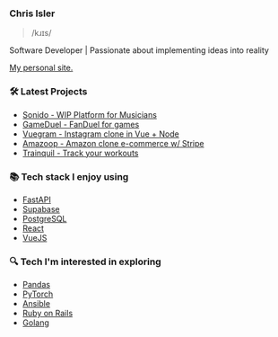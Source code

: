 ### Chris Isler
> /kɹɪs/
<p>Software Developer | Passionate about implementing ideas into reality</p>

[My personal site.](https://chrisisler.vercel.app)

### 🛠 Latest Projects
- [Sonido - WIP Platform for Musicians](https://gitlab.com/4444cisler4444/sonido)
- [GameDuel - FanDuel for games](https://gitlab.com/4444cisler4444/gameduel)
- [Vuegram - Instagram clone in Vue + Node](https://gitlab.com/4444cisler4444/vuegram)
- [Amazoop - Amazon clone e-commerce w/ Stripe](https://gitlab.com/4444cisler4444/amazoop)
- [Trainquil - Track your workouts](https://github.com/chrisisler/trainquil)

### 📚 Tech stack I enjoy using 
- [FastAPI](https://fastapi.tiangolo.com/)
- [Supabase](https://supabase.com)
- [PostgreSQL](https://www.postgresql.org/)
- [React](https://reactjs.org/)
- [VueJS](https://vuejs.org/)

### 🔍 Tech I'm interested in exploring 
- [Pandas](https://pandas.pydata.org/)
- [PyTorch](https://pytorch.org/)
- [Ansible](https://ansible.com)
- [Ruby on Rails](https://github.com/rails/rails)
- [Golang](https://go.dev/)
